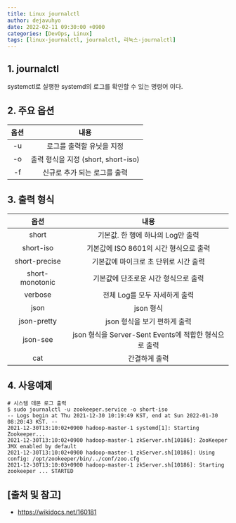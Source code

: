 ```yaml
---
title: Linux journalctl
author: dejavuhyo
date: 2022-02-11 09:30:00 +0900
categories: [DevOps, Linux]
tags: [linux-journalctl, journalctl, 리눅스-journalctl]
---
```


## 1. journalctl
systemctl로 실행한 systemd의 로그를 확인할 수 있는 명령어 이다.

## 2. 주요 옵션

| 옵션 | 내용 |
|:-----:|:-----:|
| -u | 로그를 출력할 유닛을 지정 |
| -o | 출력 형식을 지정 (short, short-iso) |
| -f | 신규로 추가 되는 로그를 출력 |

## 3. 출력 형식

| 옵션 | 내용 |
|:-----:|:-----:|
| short | 기본값. 한 행에 하나의 Log만 출력 |
| short-iso | 기본값에 ISO 8601의 시간 형식으로 출력 |
| short-precise | 기본값에 마이크로 초 단위로 시간 출력 |
| short-monotonic | 기본값에 단조로운 시간 형식으로 출력 |
| verbose | 전체 Log를 모두 자세하게 출력 |
| json | json 형식 |
| json-pretty | json 형식을 보기 편하게 출력 |
| json-see | json 형식을 Server-Sent Events에 적합한 형식으로 출력 |
| cat | 간결하게 출력 |

## 4. 사용예제

```shell
# 시스템 데몬 로그 출력
$ sudo journalctl -u zookeeper.service -o short-iso
-- Logs begin at Thu 2021-12-30 10:19:49 KST, end at Sun 2022-01-30 08:20:43 KST. --
2021-12-30T13:10:02+0900 hadoop-master-1 systemd[1]: Starting Zookeeper...
2021-12-30T13:10:02+0900 hadoop-master-1 zkServer.sh[10186]: ZooKeeper JMX enabled by default
2021-12-30T13:10:02+0900 hadoop-master-1 zkServer.sh[10186]: Using config: /opt/zookeeper/bin/../conf/zoo.cfg
2021-12-30T13:10:03+0900 hadoop-master-1 zkServer.sh[10186]: Starting zookeeper ... STARTED
```

## [출처 및 참고]
* <https://wikidocs.net/160181>
